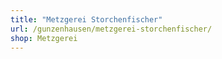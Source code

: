 ```yaml
---
title: "Metzgerei Storchenfischer"
url: /gunzenhausen/metzgerei-storchenfischer/
shop: Metzgerei
---
```

